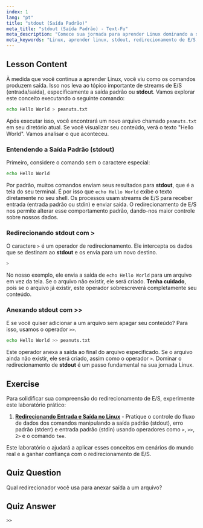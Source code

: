 ```yaml
---
index: 1
lang: "pt"
title: "stdout (Saída Padrão)"
meta_title: "stdout (Saída Padrão) - Text-Fu"
meta_description: "Comece sua jornada para aprender Linux dominando a saída padrão (stdout) e o redirecionamento de E/S. Esta lição aborda como redirecionar a saída de comandos para arquivos usando os operadores > e >>, uma habilidade fundamental para qualquer usuário Linux."
meta_keywords: "Linux, aprender linux, stdout, redirecionamento de E/S, saída padrão, redirecionar saída, bash, shell scripting, comandos Linux, tutorial Linux"
---
```


## Lesson Content

À medida que você continua a aprender Linux, você viu como os comandos produzem saída. Isso nos leva ao tópico importante de streams de E/S (entrada/saída), especificamente a saída padrão ou **stdout**. Vamos explorar este conceito executando o seguinte comando:

```bash
echo Hello World > peanuts.txt
```

Após executar isso, você encontrará um novo arquivo chamado `peanuts.txt` em seu diretório atual. Se você visualizar seu conteúdo, verá o texto "Hello World". Vamos analisar o que aconteceu.

### Entendendo a Saída Padrão (stdout)

Primeiro, considere o comando sem o caractere especial:

```bash
echo Hello World
```

Por padrão, muitos comandos enviam seus resultados para **stdout**, que é a tela do seu terminal. É por isso que `echo Hello World` exibe o texto diretamente no seu shell. Os processos usam streams de E/S para receber entrada (entrada padrão ou stdin) e enviar saída. O redirecionamento de E/S nos permite alterar esse comportamento padrão, dando-nos maior controle sobre nossos dados.

### Redirecionando stdout com >

O caractere `>` é um operador de redirecionamento. Ele intercepta os dados que se destinam ao **stdout** e os envia para um novo destino.

```bash
>
```

No nosso exemplo, ele envia a saída de `echo Hello World` para um arquivo em vez da tela. Se o arquivo não existir, ele será criado. **Tenha cuidado**, pois se o arquivo já existir, este operador sobrescreverá completamente seu conteúdo.

### Anexando stdout com >>

E se você quiser adicionar a um arquivo sem apagar seu conteúdo? Para isso, usamos o operador `>>`.

```bash
echo Hello World >> peanuts.txt
```

Este operador anexa a saída ao final do arquivo especificado. Se o arquivo ainda não existir, ele será criado, assim como o operador `>`. Dominar o redirecionamento de **stdout** é um passo fundamental na sua jornada Linux.

## Exercise

Para solidificar sua compreensão do redirecionamento de E/S, experimente este laboratório prático:

1.  **[Redirecionando Entrada e Saída no Linux](https://labex.io/pt/labs/comptia-redirecting-input-and-output-in-linux-590840)** - Pratique o controle do fluxo de dados dos comandos manipulando a saída padrão (stdout), erro padrão (stderr) e entrada padrão (stdin) usando operadores como `>`, `>>`, `2>` e o comando `tee`.

Este laboratório o ajudará a aplicar esses conceitos em cenários do mundo real e a ganhar confiança com o redirecionamento de E/S.

## Quiz Question

Qual redirecionador você usa para anexar saída a um arquivo?

## Quiz Answer

`>>`
